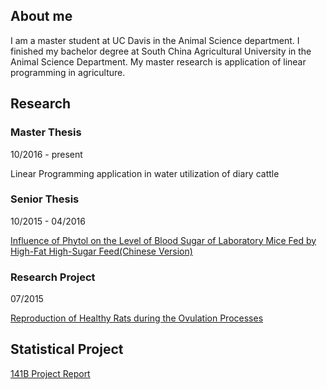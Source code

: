 ## About me
I am a master student at UC Davis in the Animal Science department. I finished my bachelor degree at South China Agricultural University in the Animal Science Department. My master research is application of linear programming in agriculture.

## Research 
### Master Thesis
10/2016 - present 

Linear Programming application in water utilization of diary cattle
### Senior Thesis
10/2015 - 04/2016 

[Influence of Phytol on the Level of Blood Sugar of Laboratory Mice Fed by High-Fat High-Sugar Feed(Chinese Version)](https://docs.google.com/document/d/1zfsLFWUDrwFhr6-sOQWgpDvbR6Ai7i8dHrN-23Gnrq4/edit)   
### Research Project
07/2015 

[Reproduction of Healthy Rats during the Ovulation Processes](https://docs.google.com/document/d/1nhWx7FdllO_iMI67zllXM7IY7nHqwjz2pT8KosqInZ4/edit)


## Statistical Project 
[141B Project Report](https://github.com/RLee12/STA-141B-Project/blob/master/Project.ipynb)

